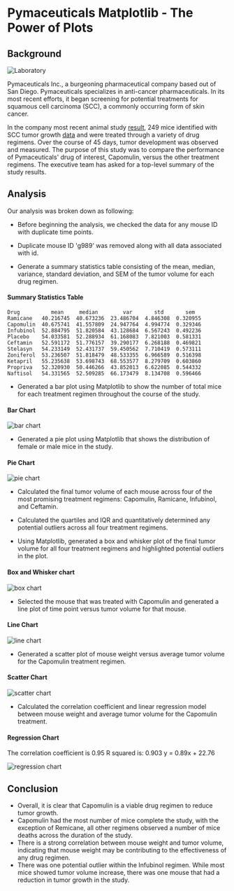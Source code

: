 # Pymaceuticals Matplotlib - The Power of Plots

## Background

![Laboratory](Images/Laboratory.jpg)

Pymaceuticals Inc., a burgeoning pharmaceutical company based out of San Diego. Pymaceuticals specializes in 
anti-cancer pharmaceuticals. In its most recent efforts, it began screening for potential treatments for 
squamous cell carcinoma (SCC), a commonly occurring form of skin cancer.

In the company most recent animal study [result](/Pymaceutical/data/Study_results.csv), 249 mice identified with 
SCC tumor growth [data](/Pymaceutical/data/Mouse_metadata.csv) and were treated through a variety of drug regimens. Over the course of 45 days, tumor development
was observed and measured. The purpose of this study was to compare the performance of Pymaceuticals' drug of interest, 
Capomulin, versus the other treatment regimens. The executive team has asked for a top-level summary of the study results.

## Analysis

Our analysis was broken down as following:

* Before beginning the analysis, we checked the data for any mouse ID with duplicate time points.
* Duplicate mouse ID 'g989' was removed along with all data associated with id.

* Generate a summary statistics table consisting of the mean, median, variance, standard deviation, and SEM of the tumor volume for each drug regimen.

#### <a id="summary-statistics-table"></a>Summary Statistics Table
```
Drug          mean     median        var       std       sem
Ramicane   40.216745  40.673236  23.486704  4.846308  0.320955
Capomulin  40.675741  41.557809  24.947764  4.994774  0.329346
Infubinol  52.884795  51.820584  43.128684  6.567243  0.492236
Placebo    54.033581  52.288934  61.168083  7.821003  0.581331
Ceftamin   52.591172  51.776157  39.290177  6.268188  0.469821
Stelasyn   54.233149  52.431737  59.450562  7.710419  0.573111
Zoniferol  53.236507  51.818479  48.533355  6.966589  0.516398
Ketapril   55.235638  53.698743  68.553577  8.279709  0.603860
Propriva   52.320930  50.446266  43.852013  6.622085  0.544332
Naftisol   54.331565  52.509285  66.173479  8.134708  0.596466
```

* Generated a bar plot using Matplotlib to show the number of total mice for each treatment regimen 
throughout the course of the study.

#### <a id="bar-chart"></a>Bar Chart
![bar chart](Images/bar.png)

* Generated a pie plot using Matplotlib that shows the distribution of female or male mice in the study.

#### <a id="pie-chart"></a>Pie Chart
![pie chart](Images/pie.png)

* Calculated the final tumor volume of each mouse across four of the most promising treatment regimens: 
Capomulin, Ramicane, Infubinol, and Ceftamin.
* Calculated the quartiles and IQR and quantitatively determined any potential outliers across all four treatment regimens.

* Using Matplotlib, generated a box and whisker plot of the final tumor volume for all four treatment regimens
and highlighted potential outliers in the plot.

#### <a id="box-whisker-chart"></a>Box and Whisker chart
![box chart](Images/box.png)

* Selected the mouse that was treated with Capomulin and generated a line plot of time point versus tumor volume for that mouse.

#### <a id="line-chart"></a>Line Chart
![line chart](./Images/line.png)

* Generated a scatter plot of mouse weight versus average tumor volume for the Capomulin treatment regimen.

#### <a id="scatter-chart"></a>Scatter Chart
![scatter chart](Images/scatter.png)

* Calculated the correlation coefficient and linear regression model between mouse weight and average tumor
volume for the Capomulin treatment.

#### <a id="regression-chart"></a>Regression Chart
The correlation coefficient is 0.95
R squared is: 0.903
y = 0.89x + 22.76

![regression chart](Images/corr.png)

## Conclusion

* Overall, it is clear that Capomulin is a viable drug regimen to reduce tumor growth.
* Capomulin had the most number of mice complete the study, with the exception of Remicane, all other regimens observed a number of mice deaths across the duration of the study.
* There is a strong correlation between mouse weight and tumor volume, indicating that mouse weight may be contributing to the effectiveness of any drug regimen.
* There was one potential outlier within the Infubinol regimen. While most mice showed tumor volume increase, there was one mouse that had a reduction in tumor growth in the study.

